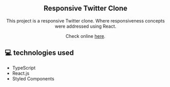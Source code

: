 <h2 align="center"> Responsive Twitter Clone </h2>

<p align="center">This project is a responsive Twitter clone. Where responsiveness concepts were addressed using React.</p>

<p align="center">Check online <a href="https://silly-kare-66f02b.netlify.app/" target="_blank">here</a>.</p>


## <span>&#128187;</span> technologies used

- TypeScript
- React.js
- Styled Components
